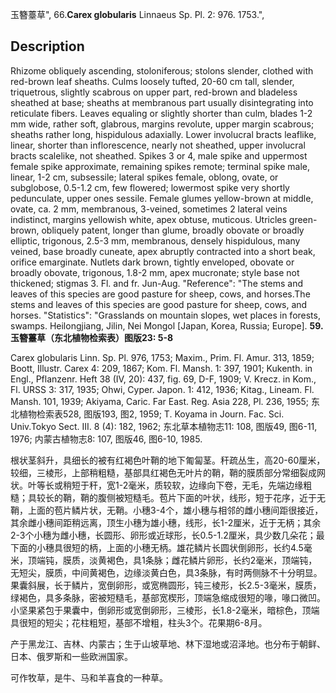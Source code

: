 玉簪薹草",
66.**Carex globularis** Linnaeus Sp. Pl. 2: 976. 1753.",

## Description
Rhizome obliquely ascending, stoloniferous; stolons slender, clothed with red-brown leaf sheaths. Culms loosely tufted, 20-60 cm tall, slender, triquetrous, slightly scabrous on upper part, red-brown and bladeless sheathed at base; sheaths at membranous part usually disintegrating into reticulate fibers. Leaves equaling or slightly shorter than culm, blades 1-2 mm wide, rather soft, glabrous, margins revolute, upper margin scabrous; sheaths rather long, hispidulous adaxially. Lower involucral bracts leaflike, linear, shorter than inflorescence, nearly not sheathed, upper involucral bracts scalelike, not sheathed. Spikes 3 or 4, male spike and uppermost female spike approximate, remaining spikes remote; terminal spike male, linear, 1-2 cm, subsessile; lateral spikes female, oblong, ovate, or subglobose, 0.5-1.2 cm, few flowered; lowermost spike very shortly pedunculate, upper ones sessile. Female glumes yellow-brown at middle, ovate, ca. 2 mm, membranous, 3-veined, sometimes 2 lateral veins indistinct, margins yellowish white, apex obtuse, muticous. Utricles green-brown, obliquely patent, longer than glume, broadly obovate or broadly elliptic, trigonous, 2.5-3 mm, membranous, densely hispidulous, many veined, base broadly cuneate, apex abruptly contracted into a short beak, orifice emarginate. Nutlets dark brown, tightly enveloped, obovate or broadly obovate, trigonous, 1.8-2 mm, apex mucronate; style base not thickened; stigmas 3. Fl. and fr. Jun-Aug.
  "Reference": "The stems and leaves of this species are good pasture for sheep, cows, and horses.The stems and leaves of this species are good pasture for sheep, cows, and horses.
  "Statistics": "Grasslands on mountain slopes, wet places in forests, swamps. Heilongjiang, Jilin, Nei Mongol [Japan, Korea, Russia; Europe].
**59. 玉簪薹草（东北植物检索表）图版23: 5-8**

Carex globularis Linn. Sp. Pl. 976, 1753; Maxim., Prim. Fl. Amur. 313, 1859; Boott, Illustr. Carex 4: 209, 1867; Kom. Fl. Mansh. 1: 397, 1901; Kukenth. in Engl., Pflanzenr. Heft 38 (IV, 20): 437, fig. 69, D-F, 1909; V. Krecz. in Kom., Fl. URSS 3: 317, 1935; Ohwi, Cyper. Japon. 1: 412, 1936; Kitag., Lineam. Fl. Mansh. 101, 1939; Akiyama, Caric. Far East. Reg. Asia 228, Pl. 236, 1955; 东北植物检索表528, 图版193, 图2, 1959; T. Koyama in Journ. Fac. Sci. Univ.Tokyo Sect. III. 8 (4): 182, 1962; 东北草本植物志11: 108, 图版49, 图6-11, 1976; 内蒙古植物志8: 107, 图版46, 图6-10, 1985.

根状茎斜升，具细长的被有红褐色叶鞘的地下匍匐茎。秆疏丛生，高20-60厘米，较细，三棱形，上部稍粗糙，基部具红褐色无叶片的鞘，鞘的膜质部分常细裂成网状。叶等长或稍短于秆，宽1-2毫米，质较软，边缘向下卷，无毛，先端边缘粗糙；具较长的鞘，鞘的腹侧被短糙毛。苞片下面的叶状，线形，短于花序，近于无鞘，上面的苞片鳞片状，无鞘。小穗3-4个，雄小穗与相邻的雌小穗间距很接近，其余雌小穗间距稍远离，顶生小穗为雄小穗，线形，长1-2厘米，近于无柄；其余2-3个小穗为雌小穗，长圆形、卵形或近球形，长0.5-1.2厘米，具少数几朵花；最下面的小穗具很短的柄，上面的小穗无柄。雄花鳞片长圆状倒卵形，长约4.5毫米，顶端钝，膜质，淡黄褐色，具1条脉；雌花鳞片卵形，长约2毫米，顶端钝，无短尖，膜质，中间黄褐色，边缘淡黄白色，具3条脉，有时两侧脉不十分明显。果囊斜展，长于鳞片，宽倒卵形，或宽椭圆形，钝三棱形，长2.5-3毫米，膜质，绿褐色，具多条脉，密被短糙毛，基部宽楔形，顶端急缩成很短的喙，喙口微凹。小坚果紧包于果囊中，倒卵形或宽倒卵形，三棱形，长1.8-2毫米，暗棕色，顶端具很短的短尖；花柱粗短，基部不增粗，柱头3个。花果期6-8月。

产于黑龙江、吉林、内蒙古；生于山坡草地、林下湿地或沼泽地。也分布于朝鲜、日本、俄罗斯和一些欧洲国家。

可作牧草，是牛、马和羊喜食的一种草。
